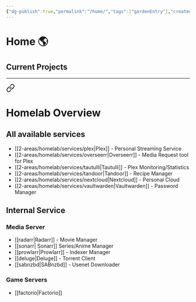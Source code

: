 ```yaml
---
{"dg-publish":true,"permalink":"/home/","tags":["gardenEntry"],"created":"","updated":""}
---
```


# Home 🌎
## Current Projects


---


<div class="transclusion internal-embed is-loaded"><a class="markdown-embed-link" href="/2-areas/homelab/overview/" aria-label="Open link"><svg xmlns="http://www.w3.org/2000/svg" width="24" height="24" viewBox="0 0 24 24" fill="none" stroke="currentColor" stroke-width="2" stroke-linecap="round" stroke-linejoin="round" class="svg-icon lucide-link"><path d="M10 13a5 5 0 0 0 7.54.54l3-3a5 5 0 0 0-7.07-7.07l-1.72 1.71"></path><path d="M14 11a5 5 0 0 0-7.54-.54l-3 3a5 5 0 0 0 7.07 7.07l1.71-1.71"></path></svg></a><div class="markdown-embed">




# Homelab Overview
## All available services
* [[2-areas/homelab/services/plex\|Plex]] - Personal Streaming Service
* [[2-areas/homelab/services/overseerr\|Overseerr]] - Media Request tool for Plex
* [[2-areas/homelab/services/tautulli\|Tautulli]] - Plex Monitoring/Statistics
* [[2-areas/homelab/services/tandoor\|Tandoor]] - Recipe Manager
* [[2-areas/homelab/services/nextcloud\|Nextcloud]] - Personal Cloud
* [[2-areas/homelab/services/vaultwarden\|Vaultwarden]] - Password Manager

## Internal Service
### Media Server
* [[radarr\|Radarr]] - Movie Manager
* [[sonarr\| Sonarr]] Series/Anime Manager
* [[prowlarr\|Prowlarr]] - Indexer Manager
* [[deluge\|Deluge]] - Torrent Client
* [[sabnzbd\|SABnzbd]] - Usenet Downloader
### Game Servers
* [[factorio\|Factorio]]


</div></div>

